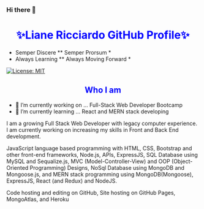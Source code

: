 ### Hi there 👋
# <center><font color="blue">**✨Liane Ricciardo GitHub Profile✨**</font></center>

* Semper Discere ** Semper Prorsum *
* Always Learning ** Always Moving Forward *



[![License: MIT](https://img.shields.io/badge/License-MIT-yellow.svg)](https://opensource.org/licenses/MIT)

## <center><font color="blue">**Who I am**</font></center>

- 🔭 I’m currently working on ... Full-Stack Web Developer Bootcamp
- 🌱 I’m currently learning ... React and MERN stack developing
<!-- - 👯 I’m looking to collaborate on ... -->
<!-- - 🤔 I’m looking for help with ... -->
<!-- - 💬 Ask me about ... -->
<!-- - 📫 How to reach me: ... -->
<!-- - 😄 Pronouns: ... -->
<!-- - ⚡ Fun fact: ... -->

I am a growing Full Stack Web Developer with legacy computer experience. I am currently working on increasing my skills in Front and Back End development. 

JavaScript language based programming with HTML, CSS, Bootstrap and other front-end frameworks, Node.js, APIs, ExpressJS, SQL Database using MySQL and Sequalize.js, MVC (Model-Controller-View) and OOP (Object-Oriented Programming) Designs, NoSql Database using MongoDB and Mongoose.js, and MERN stack programming using MongoDB(Mongoose), ExpressJS, React (and Redux) and NodeJS.

Code hosting and editing on GitHub,
Site hosting on GitHub Pages, MongoAtlas, and Heroku

